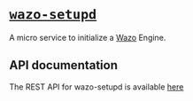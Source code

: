 # [`wazo-setupd`](https://github.com/wazo-platform/wazo-setupd)

A micro service to initialize a [Wazo](http://wazo.community) Engine.

## API documentation

The REST API for wazo-setupd is available [here](../api/setup.html)
